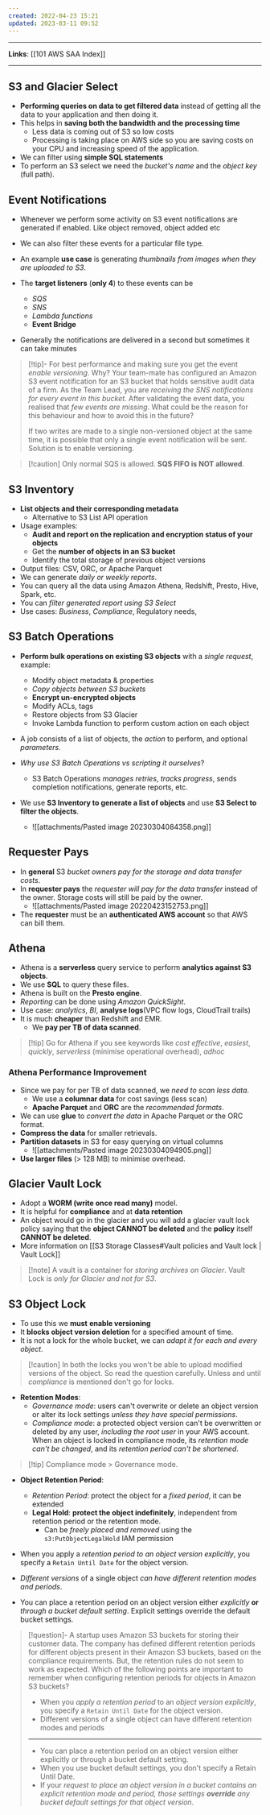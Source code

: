 ```yaml
---
created: 2022-04-23 15:21
updated: 2023-03-11 09:52
---
```

---
**Links**: [[101 AWS SAA Index]]

---
## S3 and Glacier Select
- **Performing queries on data to get filtered data** instead of getting all the data to your application and then doing it.
- This helps in **saving both the bandwidth and the processing time** 
	- Less data is coming out of S3 so low costs
	- Processing is taking place on AWS side so you are saving costs on your CPU and increasing speed of the application.
- We can filter using **simple SQL statements**
- To perform an S3 select we need the *bucket's name* and the *object key* (full path).

## Event Notifications
- Whenever we perform some activity on S3 event notifications are generated if enabled. Like object removed, object added etc
- We can also filter these events for a particular file type.
- An example **use case** is generating *thumbnails from images when they are uploaded to S3*.
- The **target listeners** (**only 4**) to these events can be 
	- *SQS* 
	- *SNS* 
	- *Lambda functions*
	- **Event Bridge**

- Generally the notifications are delivered in a second but sometimes it can take minutes

> [!tip]- For best performance and making sure you get the event *enable versioning*. Why?
> Your team-mate has configured an Amazon S3 event notification for an S3 bucket that holds sensitive audit data of a firm. As the Team Lead, you are *receiving the SNS notifications for every event in this bucket*. After validating the event data, you realised that *few events are missing*. What could be the reason for this behaviour and how to avoid this in the future?
>
> If two writes are made to a single non-versioned object at the same time, it is possible that only a single event notification will be sent. Solution is to enable versioning.

> [!caution] Only normal SQS is allowed. **SQS FIFO is NOT allowed**.

## S3 Inventory
- **List objects and their corresponding metadata** 
	- Alternative to S3 List API operation
- Usage examples: 
	- **Audit and report on the replication and encryption status of your objects**
	- Get the **number of objects in an S3 bucket**
	- Identify the total storage of previous object versions
- Output files: CSV, ORC, or Apache Parquet
- We can generate *daily or weekly reports*.
- You can query all the data using Amazon Athena, Redshift, Presto, Hive, Spark, etc.
- You can *filter generated report using S3 Select*
- Use cases: *Business*, *Compliance*, Regulatory needs,

## S3 Batch Operations
- **Perform bulk operations on existing S3 objects** with a *single request*, example:
	- Modify object metadata & properties
	- *Copy objects between S3 buckets*
	- **Encrypt un-encrypted objects**
	- Modify ACLs, tags
	- Restore objects from S3 Glacier
	- Invoke Lambda function to perform custom action on each object

- A job consists of a list of objects, the *action* to perform, and optional *parameters*.
- *Why use S3 Batch Operations vs scripting it ourselves*? 
	- S3 Batch Operations *manages retries*, *tracks progress*, sends completion notifications, generate reports, etc.
- We use **S3 Inventory to generate a list of objects** and use **S3 Select to filter the objects**.
	- ![[attachments/Pasted image 20230304084358.png]]

## Requester Pays
- In **general** S3 *bucket owners pay for the storage and data transfer costs*.
- In **requester pays** the *requester will pay for the data transfer* instead of the owner. Storage costs will still be paid by the owner.
	- ![[attachments/Pasted image 20220423152753.png]]
- The **requester** must be an **authenticated AWS account** so that AWS can bill them.

## Athena
- Athena is a **serverless** query service to perform **analytics against S3 objects**.
- We use **SQL** to query these files.
- Athena is built on the **Presto engine**.
- *Reporting* can be done using *Amazon QuickSight*.
- Use case: *analytics*, *BI*, **analyse logs**(VPC flow logs, CloudTrail trails)
- It is much **cheaper** than Redshift and EMR.
	- We **pay per TB of data scanned**.

> [!tip] Go for Athena if you see keywords like *cost effective*, *easiest*, *quickly*, *serverless* (minimise operational overhead), *adhoc*

### Athena Performance Improvement
- Since we pay for per TB of data scanned, we *need to scan less data*.
	- We use a **columnar data** for cost savings (less scan)
	- **Apache Parquet** and **ORC** are the *recommended formats*.
- We can use **glue** to *convert the data* in Apache Parquet or the ORC format.
- **Compress the data** for smaller retrievals.
- **Partition datasets** in S3 for easy querying on virtual columns
	- ![[attachments/Pasted image 20230304094905.png]]
- **Use larger files** (> 128 MB) to minimise overhead.

## Glacier Vault Lock
- Adopt a **WORM (write once read many)** model.
- It is helpful for **compliance** and at **data retention**
- An object would go in the glacier and you will add a glacier vault lock policy saying that the **object CANNOT be deleted** and the **policy** itself **CANNOT be deleted**.
- More information on [[S3 Storage Classes#Vault policies and Vault lock | Vault Lock]]

> [!note] A vault is a container for *storing archives on Glacier*. Vault Lock is *only for Glacier and not for S3*.

## S3 Object Lock
- To use this we **must** **enable versioning**
- It **blocks object version deletion** for a specified amount of time.
- It is not a lock for the whole bucket, we can *adapt it for each and every object*.

> [!caution] In both the locks you won't be able to upload modified versions of the object. So read the question carefully. Unless and until *compliance* is mentioned don't go for locks.

- **Retention Modes**:
	- *Governance mode*: users can't overwrite or delete an object version or alter its lock settings *unless they have special permissions*.
	- *Compliance mode*: a protected object version can't be overwritten or deleted by any user, *including the root user* in your AWS account. When an object is locked in compliance mode, its *retention mode can't be changed*, and its *retention period can't be shortened*.

> [!tip] Compliance mode > Governance mode.

- **Object Retention Period**:
	- *Retention Period*: protect the object for a *fixed period*, it can be extended
	- **Legal Hold**: **protect the object indefinitely**, independent from retention period or the retention mode.
		- Can be *freely placed and removed* using the `s3:PutObjectLegalHold` IAM permission

- When you apply a *retention period to an object version explicitly*, you specify a `Retain Until Date` for the object version.
- *Different versions* of a single object *can have different retention modes and periods*.
- You can place a retention period on an object version either *explicitly* **or** *through a bucket default setting*. Explicit settings override the default bucket settings.

> [!question]- A startup uses Amazon S3 buckets for storing their customer data. The company has defined different retention periods for different objects present in their Amazon S3 buckets, based on the compliance requirements. But, the retention rules do not seem to work as expected. Which of the following points are important to remember when configuring retention periods for objects in Amazon S3 buckets? 
> - When you *apply a retention period* to an *object version explicitly*, you specify a `Retain Until Date` for the object version.
> - Different versions of a single object can have different retention modes and periods
> ---
> - You can place a retention period on an object version either explicitly or through a bucket default setting.
> - When you use bucket default settings, you don't specify a Retain Until Date.
> - If your *request to place an object version in a bucket contains an explicit retention mode and period, those settings **override** any bucket default settings for that object version*.